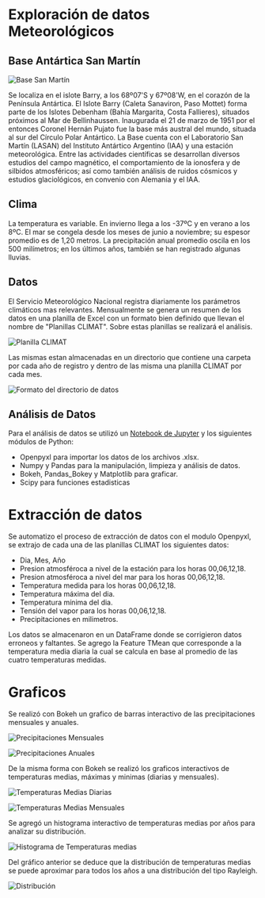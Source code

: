 # Exploración de datos Meteorológicos

## Base Antártica San Martín 

![Base San Martín](Images/SM.jpeg) 

Se localiza en el islote Barry, a los 68º07'S y 67º08'W, en el corazón de la Península Antártica. El Islote Barry (Caleta Sanaviron, Paso Mottet) forma parte de los Islotes Debenham (Bahía Margarita, Costa Fallieres), situados próximos al Mar de Bellinhaussen. Inaugurada el 21 de marzo de 1951 por el entonces Coronel Hernán Pujato fue la base más austral del mundo, situada al sur del Círculo Polar Antártico. 
La Base cuenta con el Laboratorio San Martín (LASAN) del Instituto Antártico Argentino (IAA) y una estación meteorológica. Entre las actividades científicas se desarrollan diversos estudios del campo magnético, el comportamiento de la ionosfera y de silbidos atmosféricos; así como también análisis de ruidos cósmicos y estudios glaciológicos, en convenio con Alemania y el IAA.

## Clima 
La temperatura es variable. En invierno llega a los -37ºC y en verano a los 8ºC. El mar se congela desde los meses de junio a noviembre; su espesor promedio es de 1,20 metros. La precipitación anual promedio oscila en los 500 milímetros; en los últimos años, también se han registrado algunas lluvias.
## Datos  
El Servicio Meteorológico Nacional registra diariamente los parámetros climáticos mas relevantes. Mensualmente se genera un resumen de los datos en una planilla de Excel con un formato bien definido que llevan el nombre de "Planillas CLIMAT". Sobre estas planillas se realizará el análisis.  

![Planilla CLIMAT](Images/SheetExample.png)  

Las mismas estan almacenadas en un directorio que contiene una carpeta por cada año de registro y dentro de las misma una planilla CLIMAT por cada mes.  

![Formato del directorio de datos](Images/DirFormat.png)  

## Análisis de Datos  
Para el análisis de datos se utilizó un [Notebook de Jupyter](https://github.com/RodrigoAzpilcueta/WeatherDataExploration/blob/main/BASM_WeatherData.ipynb) y los siguientes módulos de Python:
* Openpyxl para importar los datos de los archivos .xlsx.
* Numpy y Pandas para la manipulación, limpieza y análisis de datos.
* Bokeh, Pandas_Bokey y Matplotlib para graficar.
* Scipy para funciones estadisticas
  



# Extracción de datos  
Se automatizo el proceso de extracción de datos con el modulo Openpyxl, se extrajo de cada una de las planillas CLIMAT los siguientes datos:
* Dia, Mes, Año
* Presion atmosféroca a nivel de la estación para los horas 00,06,12,18.
* Presion atmosféroca a nivel del mar para los horas 00,06,12,18.
* Temperatura medida para los horas 00,06,12,18.
* Temperatura máxima del dia.
* Temperatura mínima del dia.
* Tensión del vapor para los horas 00,06,12,18.
* Precipitaciones en milimetros.

Los datos se almacenaron en un DataFrame donde se corrigieron datos erroneos y faltantes. Se agrego la Feature TMean que corresponde a la temperatura media diaria la cual se calcula en base al promedio de las cuatro temperaturas medidas.  
# Graficos  
Se realizó con Bokeh un grafico de barras interactivo de las precipitaciones mensuales y anuales.  


![Precipitaciones Mensuales](Images/PrecMen.png)  


![Precipitaciones Anuales](Images/PrecAn.png)  

De la misma forma con Bokeh se realizó los graficos interactivos de temperaturas medias, máximas y minimas  (diarias y mensuales).  

![Temperaturas Medias Diarias](Images/TempMed.png)  

![Temperaturas Medias Mensuales](Images/TempMedMen.png)  

Se agregó un histograma interactivo de temperaturas medias por años para analizar su distribución.  

![Histograma de Temperaturas medias](Images/HistTemp.png)  

Del gráfico anterior se deduce que la distribución de temperaturas medias se puede aproximar para todos los años a una distribución del tipo Rayleigh. 

![Distribución](Images/Rayleigh.png) 
